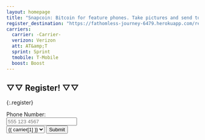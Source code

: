 ```yaml
---
layout: homepage
title: "Snapcoin: Bitcoin for feature phones. Take pictures and send to spend."
register_destination: "https://fathomless-journey-6479.herokuapp.com/register"
carriers:
  carrier: -Carrier-
  verizon: Verizon
  att: AT&amp;T
  sprint: Sprint
  tmobile: T-Mobile
  boost: Boost
---
```



## ▽▽ Register! ▽▽
{:.register}

<a id="register"></a>

<form action="{{ page.register_destination }}" method="POST" class="signupform">
<label>Phone Number:<br/><input type="text" placeholder="555 123 4567" name="phone_number" /></label><br>
<select name="carrier">
{% for carrier in page.carriers %}
  <option value="{{ carrier[0] }}">{{ carrier[1] }}</option>
{% endfor %}
</select>
<button type="submit">Submit</button>
</form>
